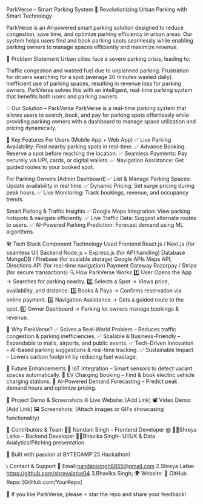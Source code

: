 
ParkVerse – Smart Parking System
🚗 Revolutionizing Urban Parking with Smart Technology

ParkVerse is an AI-powered smart parking solution designed to reduce congestion, save time, and optimize parking efficiency in urban areas. Our system helps users find and book parking spots seamlessly while enabling parking owners to manage spaces efficiently and maximize revenue.

🚦 Problem Statement
Urban cities face a severe parking crisis, leading to:

Traffic congestion and wasted fuel due to unplanned parking.
Frustration for drivers searching for a spot (average 20 minutes wasted daily).
Inefficient use of parking spaces, resulting in revenue loss for parking owners.
ParkVerse solves this with an intelligent, real-time parking system that benefits both users and parking owners.

💡 Our Solution – ParkVerse
ParkVerse is a real-time parking system that allows users to search, book, and pay for parking spots effortlessly while providing parking owners with a dashboard to manage space utilization and pricing dynamically.

🚀 Key Features
For Users (Mobile App + Web App)
✅ Live Parking Availability: Find nearby parking spots in real-time.
✅ Advance Booking: Reserve a spot before reaching the location.
✅ Seamless Payments: Pay securely via UPI, cards, or digital wallets.
✅ Navigation Assistance: Get guided routes to your booked spot.

For Parking Owners (Admin Dashboard)
✅ List & Manage Parking Spaces: Update availability in real time.
✅ Dynamic Pricing: Set surge pricing during peak hours.
✅ Live Monitoring: Track bookings, revenue, and occupancy trends.

Smart Parking & Traffic Insights
✅ Google Maps Integration: View parking hotspots & navigate efficiently.
✅ Live Traffic Data: Suggest alternate routes to users.
✅ AI-Powered Parking Prediction: Forecast demand using ML algorithms.

🛠 Tech Stack
Component	Technology Used
Frontend	React.js / Next.js (for seamless UI)
Backend	Node.js + Express.js (for API handling)
Database	MongoDB / Firebase (for scalable storage)
Google APIs	Maps API, Directions API (for real-time navigation)
Payment Gateway	Razorpay / Stripe (for secure transactions)
🔍 How ParkVerse Works
1️⃣ User Opens the App → Searches for parking nearby.
2️⃣ Selects a Spot → Views price, availability, and distance.
3️⃣ Books & Pays → Confirms reservation via online payment.
4️⃣ Navigation Assistance → Gets a guided route to the spot.
5️⃣ Owner Dashboard → Parking lot owners manage bookings & revenue.

📌 Why ParkVerse?
✅ Solves a Real-World Problem – Reduces traffic congestion & parking inefficiencies.
✅ Scalable & Business-Friendly – Expandable to malls, airports, and public events.
✅ Tech-Driven Innovation – AI-based parking suggestions & real-time tracking.
✅ Sustainable Impact – Lowers carbon footprint by reducing fuel wastage.

📅 Future Enhancements
🔹 IoT Integration – Smart sensors to detect vacant spaces automatically.
🔹 EV Charging Booking – Find & book electric vehicle charging stations.
🔹 AI-Powered Demand Forecasting – Predict peak demand hours and optimize pricing.

📸 Project Demo & Screenshots
🌐 Live Website: [Add Link]
📽 Video Demo: [Add Link]
🖼 Screenshots: (Attach images or GIFs showcasing functionality)

🤝 Contributors & Team
👨‍💻 Nandani Singh – Frontend Developer @
👩‍💻Shreya Latke – Backend Developer
👩‍💻Bhavika Singh– UI/UX & Data Analytics/Pitching presentation

🚀 Built with passion at BYTECAMP’25 Hackathon!

📞 Contact & Support
📧 Email:nandanisingh8855@gmail.com
2.Shreya Latke: https://github.com/shreyalatke04
3.Bhavika Singh[:](https://github.com/bhavika2203)
🌍 Website:
📂 GitHub Repo: [GitHub.com/YourRepo]

💙 If you like ParkVerse, please ⭐ star the repo and share your feedback!
